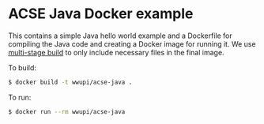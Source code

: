 # ACSE Java Docker example

This contains a simple Java hello world example and a Dockerfile for compiling the Java code and creating a Docker image for running it.
We use [multi-stage build](https://docs.docker.com/develop/develop-images/multistage-build/) to only include necessary files in the final image.

To build:
```sh
$ docker build -t wwupi/acse-java .
```

To run:
```sh
$ docker run --rm wwupi/acse-java
```
